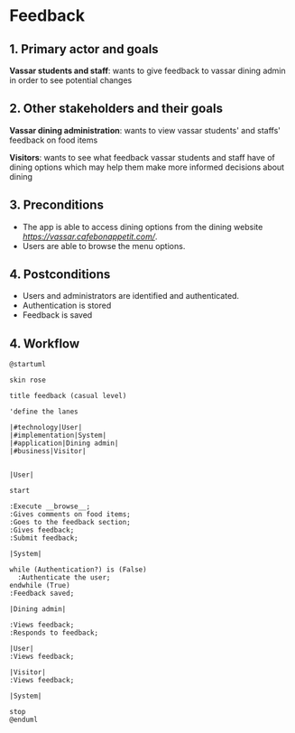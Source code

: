 # Feedback

## 1. Primary actor and goals

__Vassar students and staff__: wants to give feedback to vassar dining admin in order to see potential changes

## 2. Other stakeholders and their goals

__Vassar dining administration__: wants to view vassar students' and staffs' feedback on food items

__Visitors__: wants to see what feedback vassar students and staff have of dining options which may help them make more 
informed decisions about dining

## 3. Preconditions

* The app is able to access dining options from the dining website *https://vassar.cafebonappetit.com/*.
* Users are able to browse the menu options.

## 4. Postconditions

* Users and administrators are identified and authenticated.
* Authentication is stored
* Feedback is saved


## 4. Workflow

```plantuml
@startuml

skin rose

title feedback (casual level)

'define the lanes

|#technology|User|
|#implementation|System|
|#application|Dining admin|
|#business|Visitor|


|User|

start

:Execute __browse__;
:Gives comments on food items;
:Goes to the feedback section;
:Gives feedback;
:Submit feedback;

|System|

while (Authentication?) is (False)
  :Authenticate the user;
endwhile (True)
:Feedback saved;
    
|Dining admin|

:Views feedback;
:Responds to feedback;

|User| 
:Views feedback;

|Visitor|
:Views feedback;

|System|

stop
@enduml
```


